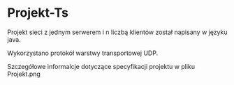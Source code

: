# Projekt-Ts
Projekt sieci z jednym serwerem i n liczbą klientów został napisany w języku java.

Wykorzystano protokół warstwy transportowej UDP.

Szczegółowe informalcje dotyczące specyfikacji projektu w pliku Projekt.png
